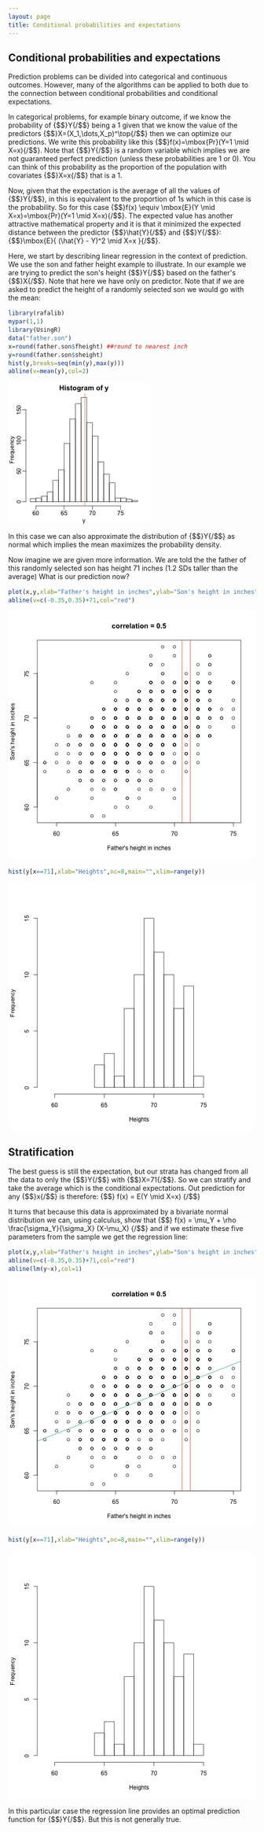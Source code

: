 ```yaml
---
layout: page
title: Conditional probabilities and expectations
---
```




## Conditional probabilities and expectations

Prediction problems can be divided into categorical and continuous outcomes. However, many of the algorithms can be applied to both due to the connection between conditional probabilities and conditional expectations. 

In categorical problems, for example binary outcome, if we know the probability of {$$}Y{/$$} being a 1 given that we know the value of the predictors {$$}X=(X_1,\dots,X_p)^\top{/$$} then we can optimize our predictions. We write this probability like this {$$}f(x)=\mbox{Pr}(Y=1 \mid X=x){/$$}. Note that {$$}Y{/$$} is a random variable which implies we are not guaranteed perfect prediction (unless these probabilities are 1 or 0). You can think of this probability as the proportion of the population with covariates {$$}X=x{/$$} that is a 1.

Now, given that the expectation is the average of all the values of {$$}Y{/$$}, in this is equivalent to the proportion of 1s which in this case is the probability. So for this case {$$}f(x) \equiv \mbox{E}(Y \mid X=x)=\mbox{Pr}(Y=1 \mid X=x){/$$}. The expected value has another attractive mathematical property and it is that it minimized the expected distance between the predictor {$$}\hat{Y}{/$$} and {$$}Y{/$$}: {$$}\mbox{E}\{ (\hat{Y} - Y)^2  \mid  X=x \}{/$$}. 

Here, we start by describing linear regression in the context of prediction. We use the son and father height example to illustrate. In our example we are trying to predict the son's height {$$}Y{/$$} based on the father's {$$}X{/$$}. Note that here we have only on predictor. Note that if we are asked to predict the height of a randomly selected son we would go with the mean:



```r
library(rafalib)
mypar(1,1)
library(UsingR)
data("father.son")
x=round(father.son$fheight) ##round to nearest inch
y=round(father.son$sheight)
hist(y,breaks=seq(min(y),max(y)))
abline(v=mean(y),col=2)
```

![plot of chunk unnamed-chunk-1](images/conditional_expectation-unnamed-chunk-1-1.png) 

In this case we can also approximate the distribution of {$$}Y{/$$} as normal which implies the mean maximizes the probability density. 

Now imagine we are given more information. We are told the the father of this randomly selected son has height 71 inches (1.2 SDs taller than the average) What is our prediction now? 



```r
plot(x,y,xlab="Father's height in inches",ylab="Son's height in inches",main=paste("correlation =",signif(cor(x,y),2)))
abline(v=c(-0.35,0.35)+71,col="red")
```

![plot of chunk unnamed-chunk-2](images/conditional_expectation-unnamed-chunk-2-1.png) 

```r
hist(y[x==71],xlab="Heights",nc=8,main="",xlim=range(y))
```

![plot of chunk unnamed-chunk-2](images/conditional_expectation-unnamed-chunk-2-2.png) 

<a name="regression"></a>

## Stratification
The best guess is still the expectation, but our strata has changed from all the data to only the {$$}Y{/$$} with {$$}X=71{/$$}. So we can stratify and take the average which is the conditional expectations. Out prediction for any {$$}x{/$$} is therefore:
{$$}
f(x) = E(Y \mid X=x)
{/$$}

It turns that because this data is approximated by a bivariate normal distribution we can, using calculus, show that 
{$$}
f(x) = \mu_Y + \rho \frac{\sigma_Y}{\sigma_X} (X-\mu_X)
{/$$}
and if we estimate these five parameters from the sample we get the regression line:


```r
plot(x,y,xlab="Father's height in inches",ylab="Son's height in inches",main=paste("correlation =",signif(cor(x,y),2)))
abline(v=c(-0.35,0.35)+71,col="red")
abline(lm(y~x),col=1)
```

![plot of chunk unnamed-chunk-3](images/conditional_expectation-unnamed-chunk-3-1.png) 

```r
hist(y[x==71],xlab="Heights",nc=8,main="",xlim=range(y))
```

![plot of chunk unnamed-chunk-3](images/conditional_expectation-unnamed-chunk-3-2.png) 

In this particular case the regression line provides an optimal prediction function for {$$}Y{/$$}. But this is not generally true.


